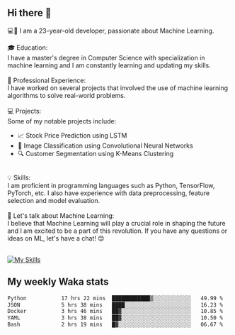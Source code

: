 ## Hi there 👋

💻🤖 I am a 23-year-old developer, passionate about Machine Learning.</br>

🎓 Education:</br>
I have a master's degree in Computer Science with specialization in machine learning and I am constantly learning and updating my skills.
</br></br>
💼 Professional Experience:</br>
I have worked on several projects that involved the use of machine learning algorithms to solve real-world problems.
</br></br>
💻 Projects:</br>
Some of my notable projects include:
</br>
- 📈 Stock Price Prediction using LSTM</br>
- 🤖 Image Classification using Convolutional Neural Networks</br>
- 🔍 Customer Segmentation using K-Means Clustering</br>
</br>
💡 Skills:</br>
I am proficient in programming languages such as Python, TensorFlow, PyTorch, etc. I also have experience with data preprocessing, feature selection and model evaluation.
</br></br>
💬 Let's talk about Machine Learning:</br>
I believe that Machine Learning will play a crucial role in shaping the future and I am excited to be a part of this revolution. If you have any questions or ideas on ML, let's have a chat! 😊
</br></br>

[![My Skills](https://skillicons.dev/icons?i=html,css,docker,express,figma,firebase,graphql,nodejs,react,ts,vue,py,pytorch)](https://skillicons.dev)

## My weekly Waka stats

<!--START_SECTION:waka-->

```txt
Python           17 hrs 22 mins  ████████████▒░░░░░░░░░░░░   49.99 %
JSON             5 hrs 38 mins   ████░░░░░░░░░░░░░░░░░░░░░   16.23 %
Docker           3 hrs 46 mins   ██▓░░░░░░░░░░░░░░░░░░░░░░   10.85 %
YAML             3 hrs 38 mins   ██▓░░░░░░░░░░░░░░░░░░░░░░   10.50 %
Bash             2 hrs 19 mins   █▓░░░░░░░░░░░░░░░░░░░░░░░   06.67 %
```

<!--END_SECTION:waka-->
